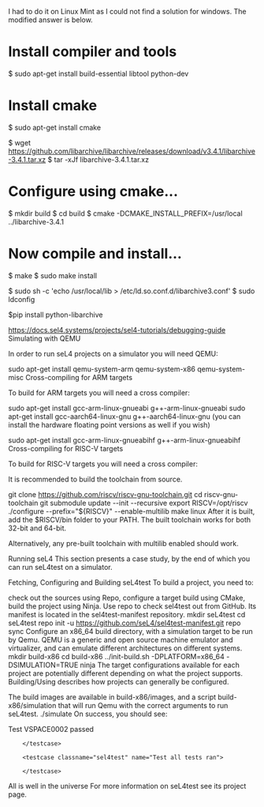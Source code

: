 I had to do it on Linux Mint as I could not find a solution for windows. The modified answer is below.

# Install compiler and tools
$ sudo apt-get install build-essential libtool python-dev

# Install cmake
$ sudo apt-get install cmake

$ wget https://github.com/libarchive/libarchive/releases/download/v3.4.1/libarchive-3.4.1.tar.xz
$ tar -xJf libarchive-3.4.1.tar.xz

# Configure using cmake...
$ mkdir build
$ cd build
$ cmake -DCMAKE_INSTALL_PREFIX=/usr/local ../libarchive-3.4.1

# Now compile and install...
$ make
$ sudo make install

$ sudo sh -c 'echo /usr/local/lib > /etc/ld.so.conf.d/libarchive3.conf'
$ sudo ldconfig

$pip install python-libarchive


https://docs.sel4.systems/projects/sel4-tutorials/debugging-guide
Simulating with QEMU

In order to run seL4 projects on a simulator you will need QEMU:

sudo apt-get install qemu-system-arm qemu-system-x86 qemu-system-misc
Cross-compiling for ARM targets

To build for ARM targets you will need a cross compiler:

sudo apt-get install gcc-arm-linux-gnueabi g++-arm-linux-gnueabi
sudo apt-get install gcc-aarch64-linux-gnu g++-aarch64-linux-gnu
(you can install the hardware floating point versions as well if you wish)

sudo apt-get install gcc-arm-linux-gnueabihf g++-arm-linux-gnueabihf
Cross-compiling for RISC-V targets

To build for RISC-V targets you will need a cross compiler:

It is recommended to build the toolchain from source.

 git clone https://github.com/riscv/riscv-gnu-toolchain.git
 cd riscv-gnu-toolchain
 git submodule update --init --recursive
 export RISCV=/opt/riscv
 ./configure --prefix="${RISCV}" --enable-multilib
 make linux
After it is built, add the $RISCV/bin folder to your PATH. The built toolchain works for both 32-bit and 64-bit.

Alternatively, any pre-built toolchain with multilib enabled should work.


Running seL4
This section presents a case study, by the end of which you can run seL4test on a simulator.

Fetching, Configuring and Building seL4test
To build a project, you need to:

check out the sources using Repo,
configure a target build using CMake,
build the project using Ninja.
Use repo to check sel4test out from GitHub. Its manifest is located in the sel4test-manifest repository.
mkdir seL4test
cd seL4test
repo init -u https://github.com/seL4/sel4test-manifest.git
repo sync
Configure an x86_64 build directory, with a simulation target to be run by Qemu. QEMU is a generic and open source machine emulator and virtualizer, and can emulate different architectures on different systems.
mkdir build-x86
cd build-x86
../init-build.sh -DPLATFORM=x86_64 -DSIMULATION=TRUE
ninja
The target configurations available for each project are potentially different depending on what the project supports. Building/Using describes how projects can generally be configured.

The build images are available in build-x86/images, and a script build-x86/simulation that will run Qemu with the correct arguments to run seL4test.
./simulate
On success, you should see:

Test VSPACE0002 passed

        </testcase>

        <testcase classname="sel4test" name="Test all tests ran">

        </testcase>

</testsuite>

All is well in the universe
For more information on seL4test see its project page.
